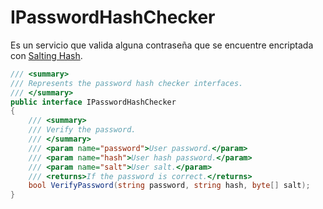 # IPasswordHashChecker

Es un servicio que valida alguna contraseña que se encuentre encriptada con [Salting Hash](https://code-maze.com/csharp-hashing-salting-passwords-best-practices/).

```csharp
/// <summary>
/// Represents the password hash checker interfaces.
/// </summary>
public interface IPasswordHashChecker
{
    /// <summary>
    /// Verify the password.
    /// </summary>
    /// <param name="password">User password.</param>
    /// <param name="hash">User hash password.</param>
    /// <param name="salt">User salt.</param>
    /// <returns>If the password is correct.</returns>
    bool VerifyPassword(string password, string hash, byte[] salt);
}

```
